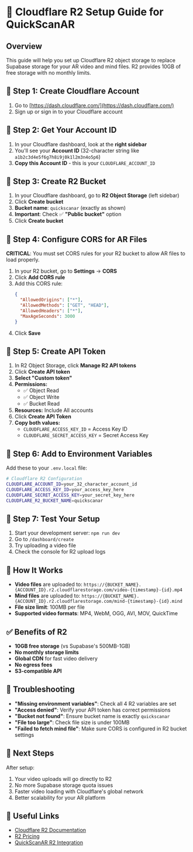 # 🚀 Cloudflare R2 Setup Guide for QuickScanAR

## **Overview**
This guide will help you set up Cloudflare R2 object storage to replace Supabase storage for your AR video and mind files. R2 provides 10GB of free storage with no monthly limits.

## **🎯 Step 1: Create Cloudflare Account**
1. Go to [https://dash.cloudflare.com/](https://dash.cloudflare.com/)
2. Sign up or sign in to your Cloudflare account

## **🎯 Step 2: Get Your Account ID**
1. In your Cloudflare dashboard, look at the **right sidebar**
2. You'll see your **Account ID** (32-character string like `a1b2c3d4e5f6g7h8i9j0k1l2m3n4o5p6`)
3. **Copy this Account ID** - this is your `CLOUDFLARE_ACCOUNT_ID`

## **🎯 Step 3: Create R2 Bucket**
1. In your Cloudflare dashboard, go to **R2 Object Storage** (left sidebar)
2. Click **Create bucket**
3. **Bucket name**: `quickscanar` (exactly as shown)
4. **Important**: Check ✅ **"Public bucket"** option
5. Click **Create bucket**

## **🎯 Step 4: Configure CORS for AR Files**
**CRITICAL**: You must set CORS rules for your R2 bucket to allow AR files to load properly.

1. In your R2 bucket, go to **Settings** → **CORS**
2. Click **Add CORS rule**
3. Add this CORS rule:
   ```json
   {
     "AllowedOrigins": ["*"],
     "AllowedMethods": ["GET", "HEAD"],
     "AllowedHeaders": ["*"],
     "MaxAgeSeconds": 3000
   }
   ```
4. Click **Save**

## **🎯 Step 5: Create API Token**
1. In R2 Object Storage, click **Manage R2 API tokens**
2. Click **Create API token**
3. **Select "Custom token"**
4. **Permissions:**
   - ✅ Object Read
   - ✅ Object Write
   - ✅ Bucket Read
5. **Resources:** Include All accounts
6. Click **Create API Token**
7. **Copy both values:**
   - `CLOUDFLARE_ACCESS_KEY_ID` = Access Key ID
   - `CLOUDFLARE_SECRET_ACCESS_KEY` = Secret Access Key

## **🎯 Step 6: Add to Environment Variables**
Add these to your `.env.local` file:

```bash
# Cloudflare R2 Configuration
CLOUDFLARE_ACCOUNT_ID=your_32_character_account_id
CLOUDFLARE_ACCESS_KEY_ID=your_access_key_here
CLOUDFLARE_SECRET_ACCESS_KEY=your_secret_key_here
CLOUDFLARE_R2_BUCKET_NAME=quickscanar
```

## **🎯 Step 7: Test Your Setup**
1. Start your development server: `npm run dev`
2. Go to `/dashboard/create`
3. Try uploading a video file
4. Check the console for R2 upload logs

## **🔧 How It Works**
- **Video files** are uploaded to: `https://{BUCKET_NAME}.{ACCOUNT_ID}.r2.cloudflarestorage.com/video-{timestamp}-{id}.mp4`
- **Mind files** are uploaded to: `https://{BUCKET_NAME}.{ACCOUNT_ID}.r2.cloudflarestorage.com/mind-{timestamp}-{id}.mind`
- **File size limit**: 100MB per file
- **Supported video formats**: MP4, WebM, OGG, AVI, MOV, QuickTime

## **✅ Benefits of R2**
- **10GB free storage** (vs Supabase's 500MB-1GB)
- **No monthly storage limits**
- **Global CDN** for fast video delivery
- **No egress fees**
- **S3-compatible API**

## **🚨 Troubleshooting**
- **"Missing environment variables"**: Check all 4 R2 variables are set
- **"Access denied"**: Verify your API token has correct permissions
- **"Bucket not found"**: Ensure bucket name is exactly `quickscanar`
- **"File too large"**: Check file size is under 100MB
- **"Failed to fetch mind file"**: Make sure CORS is configured in R2 bucket settings

## **📱 Next Steps**
After setup:
1. Your video uploads will go directly to R2
2. No more Supabase storage quota issues
3. Faster video loading with Cloudflare's global network
4. Better scalability for your AR platform

## **🔗 Useful Links**
- [Cloudflare R2 Documentation](https://developers.cloudflare.com/r2/)
- [R2 Pricing](https://developers.cloudflare.com/r2/platform/pricing/)
- [QuickScanAR R2 Integration](https://quickscanar.com)
